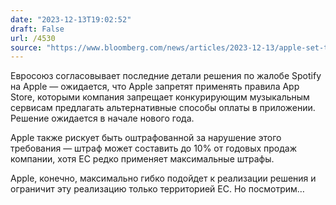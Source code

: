 ```yaml
---
date: "2023-12-13T19:02:52"
draft: False
url: /4530
source: "https://www.bloomberg.com/news/articles/2023-12-13/apple-set-to-be-hit-by-eu-antitrust-order-in-app-store-fight-with-spotify"
---
```


Евросоюз согласовывает последние детали решения по жалобе Spotify на Apple — ожидается, что Apple запретят применять правила App Store, которыми компания запрещает конкурирующим музыкальным сервисам предлагать альтернативные способы оплаты в приложении. Решение ожидается в начале нового года. 

Apple также рискует быть оштрафованной за нарушение этого требования — штраф может составить до 10% от годовых продаж компании, хотя ЕС редко применяет максимальные штрафы. 

Apple, конечно, максимально гибко подойдет к реализации решения и ограничит эту реализацию только территорией ЕС. Но посмотрим…
